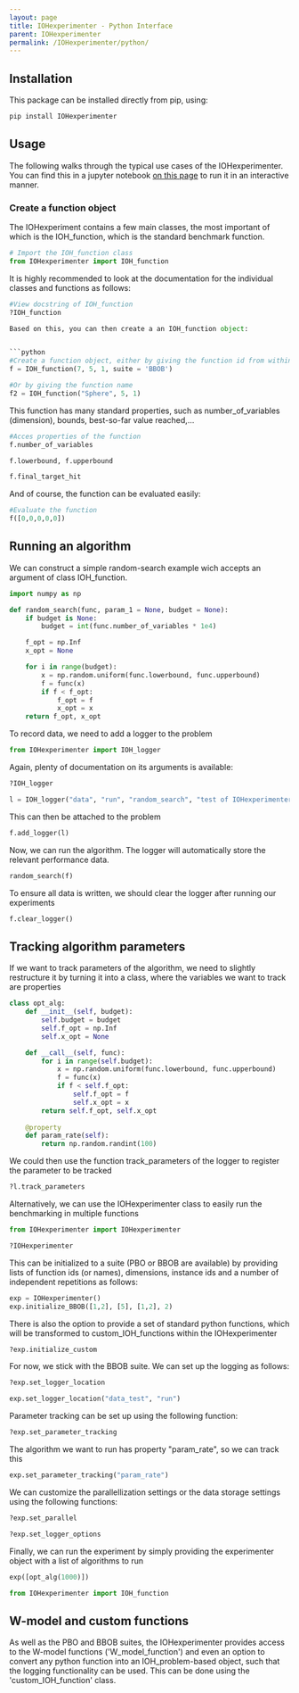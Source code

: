 ```yaml
---
layout: page
title: IOHexperimenter - Python Interface
parent: IOHexperimenter
permalink: /IOHexperimenter/python/
--- 
```



## Installation
This package can be installed directly from pip, using:

```cmd
pip install IOHexperimenter
```

## Usage

The following walks through the typical use cases of the IOHexperimenter. 
You can find this in a jupyter notebook [on this page]() to run it in an interactive manner.

### Create a function object
The IOHexperiment contains a few main classes, the most important of which is the IOH_function, which is the standard benchmark function.
```python
# Import the IOH_function class
from IOHexperimenter import IOH_function
```
It is highly recommended to look at the documentation for the individual classes and functions as follows:

```python
#View docstring of IOH_function
?IOH_function

Based on this, you can then create a an IOH_function object:


```python
#Create a function object, either by giving the function id from within the suite
f = IOH_function(7, 5, 1, suite = 'BBOB')
```


```python
#Or by giving the function name
f2 = IOH_function("Sphere", 5, 1)
```
This function has many standard properties, such as number_of_variables (dimension), bounds, best-so-far value reached,...

```python
#Acces properties of the function
f.number_of_variables
```


```python
f.lowerbound, f.upperbound
```

```python
f.final_target_hit
```
And of course, the function can be evaluated easily:

```python
#Evaluate the function
f([0,0,0,0,0])
```

## Running an algorithm

We can construct a simple random-search example wich accepts an argument of class IOH_function.


```python
import numpy as np

def random_search(func, param_1 = None, budget = None):
    if budget is None:
        budget = int(func.number_of_variables * 1e4)

    f_opt = np.Inf
    x_opt = None

    for i in range(budget):
        x = np.random.uniform(func.lowerbound, func.upperbound)
        f = func(x)
        if f < f_opt:
            f_opt = f
            x_opt = x
    return f_opt, x_opt
```

To record data, we need to add a logger to the problem


```python
from IOHexperimenter import IOH_logger
```
Again, plenty of documentation on its arguments is available:

```python
?IOH_logger
```


```python
l = IOH_logger("data", "run", "random_search", "test of IOHexperimenter in python")
```

This can then be attached to the problem


```python
f.add_logger(l)
```

Now, we can run the algorithm. The logger will automatically store the relevant performance data.


```python
random_search(f)
```

To ensure all data is written, we should clear the logger after running our experiments

```python
f.clear_logger()
```

## Tracking algorithm parameters

If we want to track parameters of the algorithm, we need to slightly restructure it by turning it into a class, where the variables we want to track are properties


```python
class opt_alg:
    def __init__(self, budget):
        self.budget = budget
        self.f_opt = np.Inf
        self.x_opt = None

    def __call__(self, func):
        for i in range(self.budget):
            x = np.random.uniform(func.lowerbound, func.upperbound)
            f = func(x)
            if f < self.f_opt:
                self.f_opt = f
                self.x_opt = x
        return self.f_opt, self.x_opt
    
    @property
    def param_rate(self):
        return np.random.randint(100)
```

We could then use the function track_parameters of the logger to register the parameter to be tracked


```python
?l.track_parameters
```

Alternatively, we can use the IOHexperimenter class to easily run the benchmarking in multiple functions


```python
from IOHexperimenter import IOHexperimenter
```

```python
?IOHexperimenter
```

This can be initialized to a suite (PBO or BBOB are available) by providing lists of function ids (or names), dimensions, instance ids and a number of independent repetitions as follows:


```python
exp = IOHexperimenter()
exp.initialize_BBOB([1,2], [5], [1,2], 2)
```

There is also the option to provide a set of standard python functions, which will be transformed to custom_IOH_functions within the IOHexperimenter


```python
?exp.initialize_custom
```

For now, we stick with the BBOB suite. We can set up the logging as follows:


```python
?exp.set_logger_location
```

```python
exp.set_logger_location("data_test", "run")
```

Parameter tracking can be set up using the following function:


```python
?exp.set_parameter_tracking
```

The algorithm we want to run has property "param_rate", so we can track this


```python
exp.set_parameter_tracking("param_rate")
```

We can customize the parallellization settings or the data storage settings using the following functions:


```python
?exp.set_parallel
```


```python
?exp.set_logger_options
```


Finally, we can run the experiment by simply providing the experimenter object with a list of algorithms to run


```python
exp([opt_alg(1000)])
```


```python
from IOHexperimenter import IOH_function
```
## W-model and custom functions
As well as the PBO and BBOB suites, the IOHexperimenter provides access to the W-model functions ('W_model_function') and even an option to 
convert any python function into an IOH_problem-based object, such that the logging functionality can be used. This can be done using the 'custom_IOH_function' class.